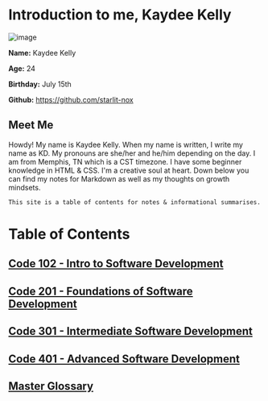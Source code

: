 # **Introduction to me, Kaydee Kelly**

![image](https://avatars.githubusercontent.com/u/123973520?v=4)

**Name:** Kaydee Kelly

**Age:** 24

**Birthday:** July 15th

**Github:** <https://github.com/starlit-nox>

## Meet Me

Howdy! My name is Kaydee Kelly. When my name is written, I write my name as KD. My pronouns are she/her and he/him depending on the day. I am from Memphis, TN which is a CST timezone. I have some beginner knowledge in HTML & CSS. I'm a creative soul at heart. Down below you can find my notes for Markdown as well as my thoughts on growth mindsets.

```
This site is a table of contents for notes & informational summarises.
```

# Table of Contents

## [Code 102 - Intro to Software Development](102/classes_102.md)

## [Code 201 - Foundations of Software Development](201/classes_201.md)

## [Code 301 - Intermediate Software Development](301/classes_301.md)

## [Code 401 - Advanced Software Development](401/classes_401.md)

## [Master Glossary](help/toc_help.md)
